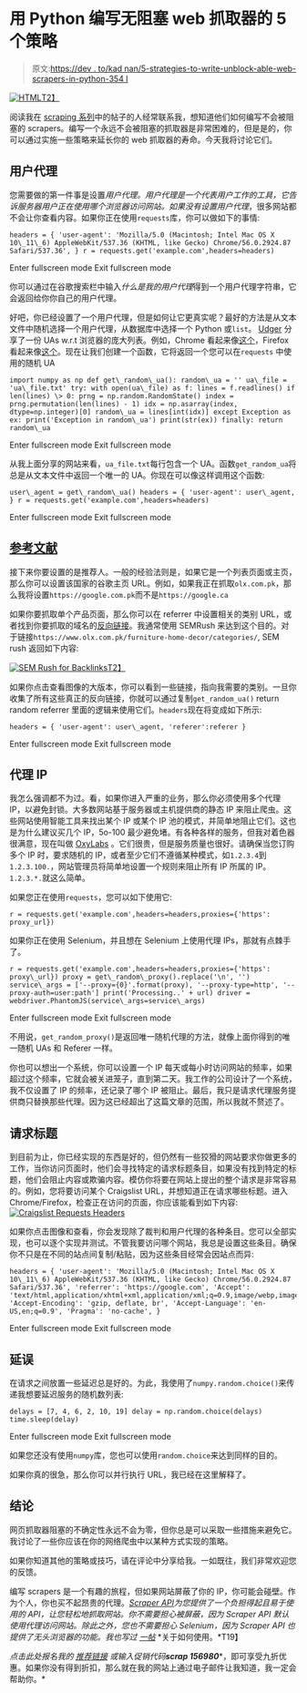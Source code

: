 # 用 Python 编写无阻塞 web 抓取器的 5 个策略

> 原文:[https://dev . to/kad nan/5-strategies-to-write-unblock-able-web-scrapers-in-python-354 I](https://dev.to/kadnan/5-strategies-to-write-unblock-able-web-scrapers-in-python-354i)

[![HTML](../Images/ec4a7d6da405dc2887d0f9efbdcef556.png)T2】](http://blog.adnansiddiqi.me/wp-content/uploads/2017/02/HTML.jpg)

阅读我在 [scraping 系列](http://blog.adnansiddiqi.me/tag/scraping/)中的帖子的人经常联系我，想知道他们如何编写不会被阻塞的 scrapers。编写一个永远不会被阻塞的抓取器是非常困难的，但是是的，你可以通过实施一些策略来延长你的 web 抓取器的寿命。今天我将讨论它们。

## 用户代理

您需要做的第一件事是设置*用户代理。*用户代理是一个代表用户工作的工具，它告诉服务器用户正在使用哪个浏览器访问网站。如果没有设置*用户代理*，很多网站都不会让你查看内容。如果你正在使用`requests`库，你可以做如下的事情:

```
headers = { 'user-agent': 'Mozilla/5.0 (Macintosh; Intel Mac OS X 10\_11\_6) AppleWebKit/537.36 (KHTML, like Gecko) Chrome/56.0.2924.87 Safari/537.36', } r = requests.get('example.com',headers=headers) 
```

Enter fullscreen mode Exit fullscreen mode

你可以通过在谷歌搜索栏中输入*什么是我的用户代理*得到一个用户代理字符串，它会返回给你你自己的用户代理。

好吧，你已经设置了一个用户代理，但是如何让它更真实呢？最好的方法是从文本文件中随机选择一个用户代理，从数据库中选择一个 Python 或`list`。 [Udger](https://udger.com/resources/ua-list) 分享了一份 UAs w.r.t 浏览器的庞大列表。例如，Chrome 看起来像[这个](https://udger.com/resources/ua-list/browser-detail?browser=Chrome)，Firefox 看起来像[这个](https://udger.com/resources/ua-list/browser-detail?browser=FIREFOX)。现在让我们创建一个函数，它将返回一个您可以在`requests`
中使用的随机 UA

```
import numpy as np def get\_random\_ua(): random\_ua = '' ua\_file = 'ua\_file.txt' try: with open(ua\_file) as f: lines = f.readlines() if len(lines) \> 0: prng = np.random.RandomState() index = prng.permutation(len(lines) - 1) idx = np.asarray(index, dtype=np.integer)[0] random\_ua = lines[int(idx)] except Exception as ex: print('Exception in random\_ua') print(str(ex)) finally: return random\_ua 
```

Enter fullscreen mode Exit fullscreen mode

从我上面分享的网站来看，`ua_file.txt`每行包含一个 UA。函数`get_random_ua`将总是从文本文件中返回一个唯一的 UA。你现在可以像这样调用这个函数:

```
user\_agent = get\_random\_ua() headers = { 'user-agent': user\_agent, } r = requests.get('example.com',headers=headers) 
```

Enter fullscreen mode Exit fullscreen mode

## [参考文献](#referers)

接下来你要设置的是推荐人。一般的经验法则是，如果它是一个列表页面或主页，那么你可以设置该国家的谷歌主页 URL。例如，如果我正在抓取`olx.com.pk`，那么我将设置`https://google.com.pk`而不是`https://google.ca`

如果你要抓取单个产品页面，那么你可以在 referrer 中设置相关的类别 URL，或者找到你要抓取的域名的[反向链接](https://en.wikipedia.org/wiki/Backlink)。我通常使用 SEMRush 来达到这个目的。对于链接`https://www.olx.com.pk/furniture-home-decor/categories/`, SEM rush 返回如下内容:

[![SEM Rush for Backlinks](../Images/1e9f78a372eaf2b737b4e6b8a2242cd9.png)T2】](http://blog.adnansiddiqi.me/wp-content/uploads/2018/05/Screen-Shot-2018-05-02-at-1.47.55-PM.png)

如果你点击查看图像的大版本，你可以看到一些链接，指向我需要的类别。一旦你收集了所有这些真正的反向链接，你就可以通过复制`get_random_ua()` return random referrer 里面的逻辑来使用它们。`headers`现在将变成如下所示:

```
headers = { 'user-agent': user\_agent, 'referer':referer } 
```

Enter fullscreen mode Exit fullscreen mode

## 代理 IP

我怎么强调都不为过。看，如果你进入严重的业务，那么你必须使用多个代理 IP，以避免封锁。大多数网站基于服务器或主机提供商的静态 IP 来阻止爬虫。这些网站使用智能工具来找出某个 IP 或某个 IP 池的模式，并简单地阻止它们。这也是为什么建议买几个 IP，5o-100 最少避免堵。有各种各样的服务，但我对着色器很满意，现在叫做 [OxyLabs](https://oxylabs.io/pricing) 。它们很贵，但是服务质量也很好。请确保当您订购多个 IP 时，要求随机的 IP，或者至少它们不遵循某种模式，如`1.2.3.4`到`1.2.3.100.`，网站管理员将简单地设置一个规则来阻止所有 IP 所属的 IP。`1.2.3.*.`就这么简单。

如果您正在使用`requests`，您可以如下使用它:

`r = requests.get('example.com',headers=headers,proxies={'https': proxy_url})`

如果你正在使用 Selenium，并且想在 Selenium 上使用代理 IPs，那就有点棘手了。

```
r = requests.get('example.com',headers=headers,proxies={'https': proxy\_url}) proxy = get\_random\_proxy().replace('\n', '') service\_args = ['--proxy={0}'.format(proxy), '--proxy-type=http', '--proxy-auth=user:path'] print('Processing..' + url) driver = webdriver.PhantomJS(service\_args=service\_args) 
```

Enter fullscreen mode Exit fullscreen mode

不用说，`get_random_proxy()`是返回唯一随机代理的方法，就像上面你得到的唯一随机 UAs 和 Referer 一样。

你也可以想出一个系统，你可以设置一个 IP 每天或每小时访问网站的频率，如果超过这个频率，它就会被关进笼子，直到第二天。我工作的公司设计了一个系统，我不仅设置了 IP 的频率，还记录了哪个 IP 被阻止。最后，我只是请求代理服务提供商只替换那些代理。因为这已经超出了这篇文章的范围，所以我就不赘述了。

## 请求标题

到目前为止，你已经实现的东西是好的，但仍然有一些狡猾的网站要求你做更多的工作，当你访问页面时，他们会寻找特定的请求标题条目，如果没有找到特定的标题，他们会阻止内容或欺骗内容。模仿你将要在网站上提出的整个请求是非常容易的。例如，您将要访问某个 Craigslist URL，并想知道正在请求哪些标题。进入 Chrome/Firefox，检查正在访问的页面，你应该能看到如下内容: [![Craigslist Requests Headers](../Images/9a6ff20a60229c4842915c86f9fbf589.png)](http://blog.adnansiddiqi.me/wp-content/uploads/2018/05/Screen-Shot-2018-05-02-at-2.27.20-PM.png)

如果你点击图像和查看，你会发现除了裁判和用户代理的各种条目。您可以全部实现，也可以逐个实现并测试。不管我要访问哪个网站，我总是设置这些条目。确保你不只是在不同的站点间复制/粘贴，因为这些条目经常会因站点而异:

```
headers = { 'user-agent': 'Mozilla/5.0 (Macintosh; Intel Mac OS X 10\_11\_6) AppleWebKit/537.36 (KHTML, like Gecko) Chrome/56.0.2924.87 Safari/537.36', 'referrer': 'https://google.com', 'Accept': 'text/html,application/xhtml+xml,application/xml;q=0.9,image/webp,image/apng,\*/\*;q=0.8', 'Accept-Encoding': 'gzip, deflate, br', 'Accept-Language': 'en-US,en;q=0.9', 'Pragma': 'no-cache', } 
```

Enter fullscreen mode Exit fullscreen mode

## 延误

在请求之间放置一些延迟总是好的。为此，我使用了`numpy.random.choice()`来传递我想要延迟服务的随机数列表:

```
delays = [7, 4, 6, 2, 10, 19] delay = np.random.choice(delays) time.sleep(delay) 
```

Enter fullscreen mode Exit fullscreen mode

如果您还没有使用`numpy`库，您也可以使用`random.choice`来达到同样的目的。

如果你真的很急，那么你可以并行执行 URL，我已经在这里解释了。

## 结论

网页抓取器阻塞的不确定性永远不会为零，但你总是可以采取一些措施来避免它。我讨论了一些你应该在你的网络爬虫中以某种方式实现的策略。

如果你知道其他的策略或技巧，请在评论中分享给我。一如既往，我们非常欢迎您的反馈。

编写 scrapers 是一个有趣的旅程，但如果网站屏蔽了你的 IP，你可能会碰壁。作为个人，你也买不起昂贵的代理。[*Scraper API*](https://www.scraperapi.com/pricing?fp_ref=adnan98)*为您提供了一个负担得起且易于使用的 API，让您轻松地抓取网站。你不需要担心被屏蔽，因为 Scraper API 默认使用代理访问网站。除此之外，您也不需要担心 Selenium，因为 Scraper API 也提供了无头浏览器的功能。我也写过* [*一帖*](http://blog.adnansiddiqi.me/create-your-first-web-scraper-with-scraper-api-and-python/?utm_source=blog_scrapers_post&utm_medium=blog_adnan&utm_campaign=c_blog_scrapers_post) *关于如何使用。*T19】

*点击此处报名我的* [*推荐链接*](https://www.scraperapi.com/pricing?fp_ref=adnan98) *或输入促销代码****scrap 156980****，即可享受九折优惠。如果你没有得到折扣，那么就在我的网站上通过电子邮件让我知道，我一定会帮助你。*